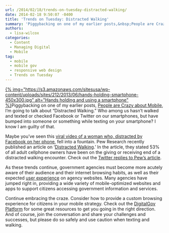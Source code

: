 ```yaml
---
url: /2014/02/18/trends-on-tuesday-distracted-walking/
date: 2014-02-18 9:50:07 -0400
title: 'Trends on Tuesday: Distracted Walking'
summary: 'Piggybacking on one of my earlier posts,&nbsp;People are Crazy about Mobile, I&rsquo;m going to talk about &amp;#8220;Distracted Walking.&amp;#8221; Who among us hasn&amp;#8217;t walked and texted or checked Facebook or Twitter on our smartphones, but have bumped into someone or something while texting on your smartphone? I know'
authors:
  - lisa-wilcox
categories:
  - Content
  - Managing Digital
  - Mobile
tag:
  - mobile
  - mobile gov
  - responsive web design
  - Trends on Tuesday
---
```


[{% img="https://s3.amazonaws.com/sitesusa/wp-content/uploads/sites/212/2013/06/hands-holding-smartphone-450x300.jpg" alt="Hands holding and using a smartphone" %}](https://s3.amazonaws.com/sitesusa/wp-content/uploads/sites/212/2013/06/hands-holding-smartphone.jpg)Piggybacking on one of my earlier posts, [People are Crazy about Mobile](https://www.WHATEVER/2013/08/13/trends-on-tuesday-people-are-crazy-about-mobile/ "Trends on Tuesday: People Are Crazy about Mobile!"), I’m going to talk about &#8220;Distracted Walking.&#8221; Who among us hasn&#8217;t walked and texted or checked Facebook or Twitter on our smartphones, but have bumped into someone or something while texting on your smartphone? I know I am guilty of that.

Maybe you&#8217;ve seen this [viral video of a woman who, distracted by Facebook on her phone](http://www.youtube.com/watch?v=bGpVpsaItpU), fell into a fountain. Pew Research recently published an article on ‘[Distracted Walking](http://www.pewresearch.org/fact-tank/2014/01/02/more-than-half-of-cell-owners-affected-by-distracted-walking/).’ In the article, they stated 53% of all adult cellphone owners have been on the giving or receiving end of a distracted walking encounter. Check out the [Twitter replies to Pew’s article](https://twitter.com/pewinternet/status/418775359690375168).

As these trends continue, government agencies must become more acutely aware of their audience and their internet browsing habits, as well as their expected [user experience](https://www.WHATEVER/2013/09/18/making-mobile-gov-user-experience-recommendations/ "Making Mobile Gov: User Experience Recommendations") on agency websites. Many agencies have jumped right in, providing a wide variety of mobile-optimized websites and apps to support citizens accessing government information and services.

Continue embracing the craze. Consider how to provide a custom browsing experience for citizens in your mobile strategy. Check out the [DigitalGov Platform](https://www.WHATEVER/communities/mobile/ "Mobile") for some great resources to get you going in the right direction. And of course, join the conversation and share your challenges and successes, but please do so safely and use caution when texting and walking.